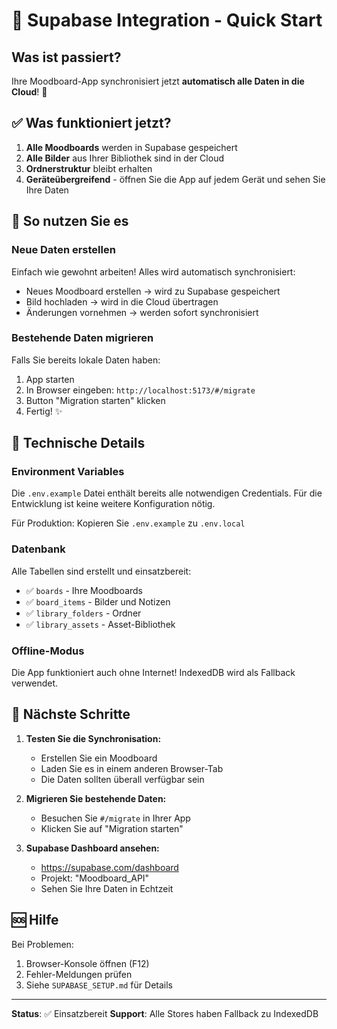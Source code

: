 # 🚀 Supabase Integration - Quick Start

## Was ist passiert?

Ihre Moodboard-App synchronisiert jetzt **automatisch alle Daten in die Cloud**! 🎉

## ✅ Was funktioniert jetzt?

1. **Alle Moodboards** werden in Supabase gespeichert
2. **Alle Bilder** aus Ihrer Bibliothek sind in der Cloud
3. **Ordnerstruktur** bleibt erhalten
4. **Geräteübergreifend** - öffnen Sie die App auf jedem Gerät und sehen Sie Ihre Daten

## 📱 So nutzen Sie es

### Neue Daten erstellen
Einfach wie gewohnt arbeiten! Alles wird automatisch synchronisiert:
- Neues Moodboard erstellen → wird zu Supabase gespeichert
- Bild hochladen → wird in die Cloud übertragen
- Änderungen vornehmen → werden sofort synchronisiert

### Bestehende Daten migrieren
Falls Sie bereits lokale Daten haben:

1. App starten
2. In Browser eingeben: `http://localhost:5173/#/migrate`
3. Button "Migration starten" klicken
4. Fertig! ✨

## 🔧 Technische Details

### Environment Variables
Die `.env.example` Datei enthält bereits alle notwendigen Credentials. Für die Entwicklung ist keine weitere Konfiguration nötig.

Für Produktion: Kopieren Sie `.env.example` zu `.env.local`

### Datenbank
Alle Tabellen sind erstellt und einsatzbereit:
- ✅ `boards` - Ihre Moodboards
- ✅ `board_items` - Bilder und Notizen
- ✅ `library_folders` - Ordner
- ✅ `library_assets` - Asset-Bibliothek

### Offline-Modus
Die App funktioniert auch ohne Internet! IndexedDB wird als Fallback verwendet.

## 🎯 Nächste Schritte

1. **Testen Sie die Synchronisation:**
   - Erstellen Sie ein Moodboard
   - Laden Sie es in einem anderen Browser-Tab
   - Die Daten sollten überall verfügbar sein

2. **Migrieren Sie bestehende Daten:**
   - Besuchen Sie `#/migrate` in Ihrer App
   - Klicken Sie auf "Migration starten"

3. **Supabase Dashboard ansehen:**
   - https://supabase.com/dashboard
   - Projekt: "Moodboard_API"
   - Sehen Sie Ihre Daten in Echtzeit

## 🆘 Hilfe

Bei Problemen:
1. Browser-Konsole öffnen (F12)
2. Fehler-Meldungen prüfen
3. Siehe `SUPABASE_SETUP.md` für Details

---

**Status**: ✅ Einsatzbereit
**Support**: Alle Stores haben Fallback zu IndexedDB

